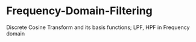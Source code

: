# Frequency-Domain-Filtering
Discrete Cosine Transform and its basis functions; LPF, HPF in Frequency domain 
